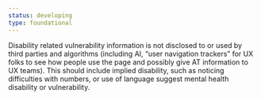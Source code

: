 ```yaml
---
status: developing
type: foundational
---
```


Disability related vulnerability information is not disclosed to or used by third parties and algorithms (including AI, “user navigation trackers” for UX folks to see how people use the page and possibly give AT information to UX teams). This should include implied disability, such as noticing difficulties with numbers, or use of language suggest mental health disability or vulnerability.
